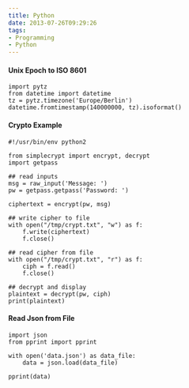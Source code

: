 ```yaml
---
title: Python
date: 2013-07-26T09:29:26
tags:
- Programming
- Python
---
```


#### Unix Epoch to ISO 8601

    import pytz
    from datetime import datetime
    tz = pytz.timezone('Europe/Berlin')
    datetime.fromtimestamp(140000000, tz).isoformat()

#### Crypto Example

    #!/usr/bin/env python2

    from simplecrypt import encrypt, decrypt
    import getpass

    ## read inputs
    msg = raw_input('Message: ')
    pw = getpass.getpass('Password: ')

    ciphertext = encrypt(pw, msg)

    ## write cipher to file
    with open("/tmp/crypt.txt", "w") as f:
        f.write(ciphertext)
        f.close()

    ## read cipher from file
    with open("/tmp/crypt.txt", "r") as f:
        ciph = f.read()
        f.close()

    ## decrypt and display
    plaintext = decrypt(pw, ciph)
    print(plaintext)

#### Read Json from File

    import json
    from pprint import pprint

    with open('data.json') as data_file:
        data = json.load(data_file)

    pprint(data)
